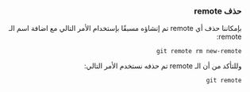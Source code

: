 



### <div dir=rtl> حذف remote<dir>
<div dir=rtl>

بإمكاننا حذف أي remote تم إنشاؤه مسبقًا بإستخدام الأمر التالي مع اضافة اسم الـ remote:


``
git remote rm new-remote
``

وللتأكد من أن الـ remote تم حذفه نستخدم الأمر التالي:

``
git remote
``
<div>

